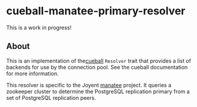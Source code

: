 # cueball-manatee-primary-resolver

This is a work in progress!

## About

This is an implementation of the[cueball](https://github.com/joyent/rust-cueball) `Resolver` trait that provides
a list of backends for use by the connection pool. See the cueball documentation
for more information.

This resolver is specific to the Joyent [manatee](https://github.com/joyent/manatee) project. It queries a zookeeper
cluster to determine the PostgreSQL replication primary from a set of PostgreSQL
replication peers.

